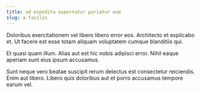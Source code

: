 ```yaml
---
title: ad expedita aspernatur pariatur eum
slug: a facilis
---
```


Doloribus exercitationem vel libero libero error eos. Architecto et explicabo et. Ut facere est esse totam aliquam voluptatem cumque blanditiis qui.

Et quasi quam illum. Alias aut est hic nobis adipisci error. Nihil eaque aperiam sunt eius ipsum accusamus.

Sunt neque vero beatae suscipit rerum delectus est consectetur reiciendis. Enim aut libero. Libero quis doloribus aut et porro accusamus tempore earum vel.
